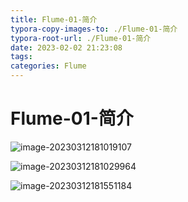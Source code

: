 ```yaml
---
title: Flume-01-简介
typora-copy-images-to: ./Flume-01-简介
typora-root-url: ./Flume-01-简介
date: 2023-02-02 21:23:08
tags:
categories: Flume
---
```


#  Flume-01-简介

<!--more-->

![image-20230312181019107](/image-20230312181019107.png)

![image-20230312181029964](/image-20230312181029964.png)

![image-20230312181551184](/image-20230312181551184.png)



